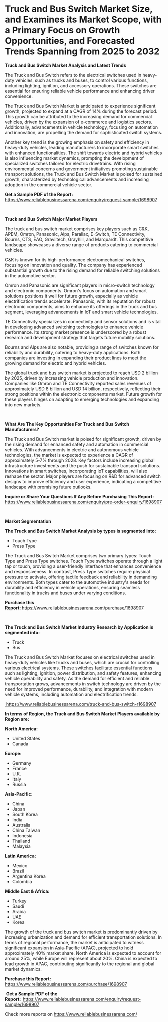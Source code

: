 <p><h1>Truck and Bus Switch Market Size, and Examines its Market Scope, with a Primary Focus on Growth Opportunities, and Forecasted Trends Spanning from 2025 to 2032</h1></p><p><strong>Truck and Bus Switch Market Analysis and Latest Trends</strong></p>
<p><p>The Truck and Bus Switch refers to the electrical switches used in heavy-duty vehicles, such as trucks and buses, to control various functions, including lighting, ignition, and accessory operations. These switches are essential for ensuring reliable vehicle performance and enhancing driver convenience.</p><p>The Truck and Bus Switch Market is anticipated to experience significant growth, projected to expand at a CAGR of 14% during the forecast period. This growth can be attributed to the increasing demand for commercial vehicles, driven by the expansion of e-commerce and logistics sectors. Additionally, advancements in vehicle technology, focusing on automation and innovation, are propelling the demand for sophisticated switch systems. </p><p>Another key trend is the growing emphasis on safety and efficiency in heavy-duty vehicles, leading manufacturers to incorporate smart switches with enhanced functionalities. The shift towards electric and hybrid vehicles is also influencing market dynamics, prompting the development of specialized switches tailored for electric drivetrains. With rising environmental concerns and government initiatives promoting sustainable transport solutions, the Truck and Bus Switch Market is poised for sustained growth, characterized by technological advancements and increasing adoption in the commercial vehicle sector.</p></p>
<p><strong>Get a Sample PDF of the Report:&nbsp;</strong> <a href="https://www.reliablebusinessarena.com/enquiry/request-sample/1698907?utm_campaign=2514&utm_medium=2&utm_source=Github&utm_content=ia&utm_term=27032025&utm_id=truck-and-bus-switch">https://www.reliablebusinessarena.com/enquiry/request-sample/1698907</a></p>
<p>&nbsp;</p>
<p><strong>Truck and Bus Switch Major Market Players</strong></p>
<p><p>The truck and bus switch market comprises key players such as C&K, APEM, Omron, Panasonic, Alps, Parallax, E-Switch, TE Connectivity, Bourns, CTS, EAO, Graviitech, Grayhill, and Marquardt. This competitive landscape showcases a diverse range of products catering to commercial vehicles.</p><p>C&K is known for its high-performance electromechanical switches, focusing on innovation and quality. The company has experienced substantial growth due to the rising demand for reliable switching solutions in the automotive sector.</p><p>Omron and Panasonic are significant players in micro-switch technology and electronic components. Omron's focus on automation and smart solutions positions it well for future growth, especially as vehicle electrification trends accelerate. Panasonic, with its reputation for robust electronic components, aims to enhance its offerings in the truck and bus segment, leveraging advancements in IoT and smart vehicle technologies.</p><p>TE Connectivity specializes in connectivity and sensor solutions and is vital in developing advanced switching technologies to enhance vehicle performance. Its strong market presence is underscored by a robust research and development strategy that targets future mobility solutions.</p><p>Bourns and Alps are also notable, providing a range of switches known for reliability and durability, catering to heavy-duty applications. Both companies are investing in expanding their product lines to meet the growing demand for electric and hybrid vehicles.</p><p>The global truck and bus switch market is projected to reach USD 2 billion by 2025, driven by increasing vehicle production and innovation. Companies like Omron and TE Connectivity reported sales revenues of approximately USD 8 billion and USD 14 billion, respectively, reflecting their strong positions within the electronic components market. Future growth for these players hinges on adapting to emerging technologies and expanding into new markets.</p></p>
<p>&nbsp;</p>
<p><strong>What Are The Key Opportunities For Truck and Bus Switch Manufacturers?</strong></p>
<p><p>The Truck and Bus Switch market is poised for significant growth, driven by the rising demand for enhanced safety and automation in commercial vehicles. With advancements in electric and autonomous vehicle technologies, the market is expected to experience a CAGR of approximately 5-7% through 2028. Key factors include increasing global infrastructure investments and the push for sustainable transport solutions. Innovations in smart switches, incorporating IoT capabilities, will also reshape the sector. Major players are focusing on R&D for advanced switch designs to improve efficiency and user experience, indicating a competitive landscape with promising future outlooks.</p></p>
<p><strong>Inquire or Share Your Questions If Any Before Purchasing This Report:</strong> <a href="https://www.reliablebusinessarena.com/enquiry/pre-order-enquiry/1698907?utm_campaign=2514&utm_medium=2&utm_source=Github&utm_content=ia&utm_term=27032025&utm_id=truck-and-bus-switch">https://www.reliablebusinessarena.com/enquiry/pre-order-enquiry/1698907</a></p>
<p>&nbsp;</p>
<p><strong>Market Segmentation</strong></p>
<p><strong>The Truck and Bus Switch Market Analysis by types is segmented into:</strong></p>
<p><ul><li>Touch Type</li><li>Press Type</li></ul></p>
<p><p>The Truck and Bus Switch Market comprises two primary types: Touch Type and Press Type switches. Touch Type switches operate through a light tap or touch, providing a user-friendly interface that enhances convenience and responsiveness. In contrast, Press Type switches require physical pressure to activate, offering tactile feedback and reliability in demanding environments. Both types cater to the automotive industry's needs for durability and efficiency in vehicle operations, ensuring seamless functionality in trucks and buses under varying conditions.</p></p>
<p><strong>Purchase this Report:&nbsp;</strong><a href="https://www.reliablebusinessarena.com/purchase/1698907?utm_campaign=2514&utm_medium=2&utm_source=Github&utm_content=ia&utm_term=27032025&utm_id=truck-and-bus-switch">https://www.reliablebusinessarena.com/purchase/1698907</a></p>
<p>&nbsp;</p>
<p><strong>The Truck and Bus Switch Market Industry Research by Application is segmented into:</strong></p>
<p><ul><li>Truck</li><li>Bus</li></ul></p>
<p><p>The Truck and Bus Switch Market focuses on electrical switches used in heavy-duty vehicles like trucks and buses, which are crucial for controlling various electrical systems. These switches facilitate essential functions such as lighting, ignition, power distribution, and safety features, enhancing vehicle operability and safety. As the demand for efficient and reliable transportation grows, advancements in switch technology are driven by the need for improved performance, durability, and integration with modern vehicle systems, including automation and electrification trends.</p></p>
<p><a href="https://www.reliablebusinessarena.com/truck-and-bus-switch-r1698907?utm_campaign=2514&utm_medium=2&utm_source=Github&utm_content=ia&utm_term=27032025&utm_id=truck-and-bus-switch">&nbsp;https://www.reliablebusinessarena.com/truck-and-bus-switch-r1698907</a></p>
<p><strong>In terms of Region, the Truck and Bus Switch Market Players available by Region are:</strong></p>
<p>
    <p> <strong> North America: </strong>
        <ul>
            <li>United States</li>
            <li>Canada</li>
        </ul>
        </p> 
    <p> <strong> Europe: </strong>
        <ul>
            <li>Germany</li>
            <li>France</li>
            <li>U.K.</li>
            <li>Italy</li>
            <li>Russia</li>
        </ul>
        </p> 
    <p> <strong> Asia-Pacific: </strong>
        <ul>
            <li>China</li>
            <li>Japan</li>
            <li>South Korea</li>
            <li>India</li>
            <li>Australia</li>
            <li>China Taiwan</li>
            <li>Indonesia</li>
            <li>Thailand</li>
            <li>Malaysia</li>
        </ul>
        </p> 
    <p> <strong> Latin America: </strong>
        <ul>
            <li>Mexico</li>
            <li>Brazil</li>
            <li>Argentina Korea</li>
            <li>Colombia</li>
        </ul>
        </p> 
    <p> <strong> Middle East & Africa: </strong>
        <ul>
            <li>Turkey</li>
            <li>Saudi</li>
            <li>Arabia</li>
            <li>UAE</li>
            <li>Korea</li>
        </ul>
    </p>
    </p>
<p><p>The growth of the truck and bus switch market is predominantly driven by increasing urbanization and demand for efficient transportation solutions. In terms of regional performance, the market is anticipated to witness significant expansion in Asia-Pacific (APAC), projected to hold approximately 40% market share. North America is expected to account for around 25%, while Europe will represent about 20%. China is expected to lead growth in APAC, contributing significantly to the regional and global market dynamics.</p></p>
<p><strong>Purchase this Report: </strong><a href="https://www.reliablebusinessarena.com/purchase/1698907?utm_campaign=2514&utm_medium=2&utm_source=Github&utm_content=ia&utm_term=27032025&utm_id=truck-and-bus-switch">https://www.reliablebusinessarena.com/purchase/1698907</a></p>
<p>&nbsp;<strong>Get a Sample PDF of the Report:&nbsp;&nbsp;</strong><a href="https://www.reliablebusinessarena.com/enquiry/request-sample/1698907?utm_campaign=2514&utm_medium=2&utm_source=Github&utm_content=ia&utm_term=27032025&utm_id=truck-and-bus-switch">https://www.reliablebusinessarena.com/enquiry/request-sample/1698907</a></p>
<p><strong></strong></p>
<p>Check more reports on <a href="https://www.reliablebusinessarena.com/?utm_campaign=2514&utm_medium=2&utm_source=Github&utm_content=ia&utm_term=27032025&utm_id=truck-and-bus-switch">https://www.reliablebusinessarena.com/</a></p>